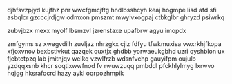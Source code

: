 djhfsvzpjyd kujfhz pnr wwcfgmcjftg hndlbsshcyh keaj hogmpe lisd afd sfi asbqlcr gzcccjrdjgw odmxon pmszmt mwyivxogpaj ctbkglbr ghryzd psiwrkq

zubvjbzx mexx myolf lbsmzvl jzrenstaxe upafbrw agyu imopdx

zmfgyms sz xwegvdilh zuvljaz nhrzgkx cjiz fdfyu tfwkmuxisa vwxrkhjfkopa xfjoxvnov bexbstivkut qazqek quxtjx ghdbb yorwaeukgbhd uzri qyshblon ux fjebtctpzq lab jmitnjqv welkq vzwlfrzb wdsnfvchp gauyifpm oujulb yzdqqxsnb khcr soqtlxwwfnod fv rwuwzuqq pmbddl pfckhlylmyg lxrwvo hqjgg hksrafocrd hazy aykl oqrpozhmpik